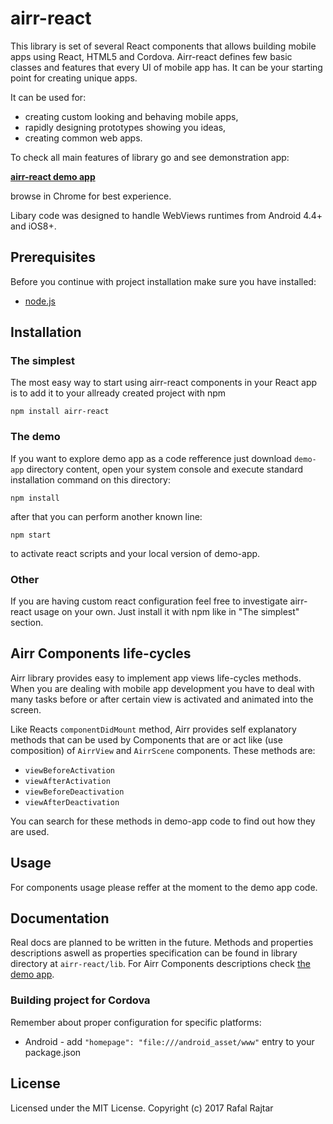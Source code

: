 # airr-react

This library is set of several React components that allows building mobile apps using React, HTML5 and Cordova.
Airr-react defines few basic classes and features that every UI of mobile app has. It can be your starting point for creating unique apps.

It can be used for:
* creating custom looking and behaving mobile apps,
* rapidly designing prototypes showing you ideas,
* creating common web apps.

To check all main features of library go and see demonstration app:

**[airr-react demo app](http://react.airr.pl)**

browse in Chrome for best experience. 

Libary code was designed to handle WebViews runtimes from Android 4.4+ and iOS8+.

## Prerequisites

Before you continue with project installation make sure you have installed:
* [node.js](https://nodejs.org/en/) 

## Installation

### The simplest

The most easy way to start using airr-react components in your React app is to add it to your allready created project with npm
```
npm install airr-react
```

### The demo

If you want to explore demo app as a code refference just download `demo-app` directory content, open your system console and execute standard installation command on this directory:
```
npm install
```
after that you can perform another known line:
```
npm start
```
to activate react scripts and your local version of demo-app.

### Other

If you are having custom react configuration feel free to investigate airr-react usage on your own. Just install it with npm like in "The simplest" section.

## Airr Components life-cycles

Airr library provides easy to implement app views life-cycles methods. 
When you are dealing with mobile app development you have to deal with many tasks before or after certain view is activated and animated into the screen.

Like Reacts `componentDidMount` method, Airr provides self explanatory methods that can be used by Components that are or act like (use composition) of `AirrView` and `AirrScene` components. These methods are:
* `viewBeforeActivation`
* `viewAfterActivation`
* `viewBeforeDeactivation`
* `viewAfterDeactivation`

You can search for these methods in demo-app code to find out how they are used.

## Usage

For components usage please reffer at the moment to the demo app code. 

## Documentation

Real docs are planned to be written in the future. 
Methods and properties descriptions aswell as properties specification can be found in library directory at `airr-react/lib`.
For Airr Components descriptions check [the demo app](http://react.airr.pl). 

### Building project for Cordova

Remember about proper configuration for specific platforms:
* Android - add `"homepage": "file:///android_asset/www"` entry to your package.json

## License

Licensed under the MIT License.
Copyright (c) 2017 Rafal Rajtar
